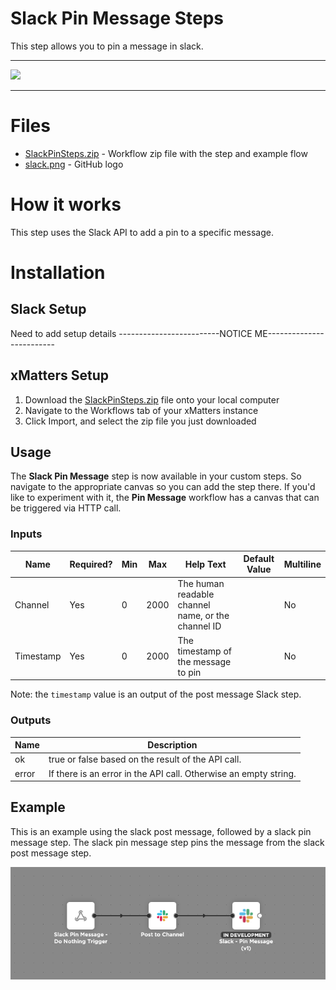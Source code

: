 # Slack Pin Message Steps

This step allows you to pin a message in slack.


---------

<kbd>
  <img src="https://github.com/xmatters/xMatters-Labs/raw/master/media/disclaimer.png">
</kbd>

---------

# Files

* [SlackPinSteps.zip](SlackPinSteps.zip) - Workflow zip file with the step and example flow
* [slack.png](/slack.png) - GitHub logo

# How it works
This step uses the Slack API to add a pin to a specific message.


# Installation

## Slack Setup
Need to add setup details
-------------------------NOTICE ME-------------------------

## xMatters Setup
1. Download the [SlackPinSteps.zip](SlackPinSteps.zip) file onto your local computer
2. Navigate to the Workflows tab of your xMatters instance
3. Click Import, and select the zip file you just downloaded


## Usage
The **Slack Pin Message** step is now available in your custom steps. So navigate to the appropriate canvas so you can add the step there. If you'd like to experiment with it, the **Pin Message** workflow has a canvas that can be triggered via HTTP call. 

### Inputs
| Name  | Required? | Min | Max | Help Text | Default Value | Multiline |
| ----- | ----------| --- | --- | --------- | ------------- | --------- |
| Channel | Yes | 0 | 2000 | The human readable channel name, or the channel ID | | No |
| Timestamp | Yes | 0 | 2000 | The timestamp of the message to pin | | No |

Note: the `timestamp` value is an output of the post message Slack step.

### Outputs

| Name | Description |
| ---- | ----------  |
| ok | true or false based on the result of the API call. |
| error | If there is an error in the API call. Otherwise an empty string. |


## Example
This is an example using the slack post message, followed by a slack pin message step. The slack pin message step pins the message from the slack post message step.

<kbd>
	<img src="/media/ExampleFlow.png">
</kbd>

